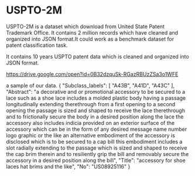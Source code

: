 # USPTO-2M
USPTO-2M is a dataset which download from United State Patent Trademark Office. It contains 2 million records which have cleaned and organized into JSON format.It could work as a benchmark dataset for patent classification task.

It contains 10 years USPTO patent data which is cleaned and organized into JSON format.

https://drive.google.com/open?id=0B32dzquSk-RGazRBUzZSa3o1WFE

a sample of our data.
{
    "Subclass_labels": [
        "A43B", 
        "A41D", 
        "A43C"
    ], 
    "Abstract": "a decorative and or promotional accessory to be secured to a lace such as a shoe lace includes a molded plastic body having a passage longitudinally extending therethrough from a first opening to a second opening the passage is sized and shaped to receive the lace therethrough and to frictionally secure the body in a desired position along the lace the accessory also includes indicia provided on an exterior surface of the accessory which can be in the form of any desired message name number logo graphic or the like an alternative embodiment of the accessory is disclosed which is to be secured to a cap bill this embodiment includes a slot radially extending to the passage which is sized and shaped to receive the cap brim therein and to resiliently grip the bill and removably secure the accessory in a desired position along the bill", 
    "Title": "accessory for shoe laces hat brims and the like", 
    "No": "US08925116"
}
